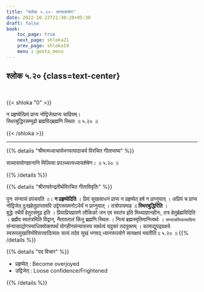 ```yaml
---
title: "श्लोक ५.२०- सन्यासयोग"
date: 2022-10-22T21:30:28+05:30
draft: false
book:
    toc_page: true
    next_page: shloka21
    prev_page: shloka19
    menu : geeta_menu
---
```




## श्लोक ५.२० {class=text-center}

<br/>

{{< shloka  "0"  >}}

न प्रहृष्येत्प्रियं प्राप्य नोद्विजेत्प्राप्य चाप्रियम्।  
स्थिरबुद्धिरसम्मूढो ब्रह्मविद्ब्रह्मणि स्थितः ॥ ५.२० ॥

{{< /shloka >}}

---


{{% details "श्रीमत्मध्वाचार्यभगवत्पादाचर्य विरचित  गीताभाष्य" %}}

सन्न्यासयोगज्ञानानि मिलित्वा प्रपञ्च्यत्यध्यायशेषेण। ॥ ५.२० ॥

{{% /details %}}



{{% details "श्रीराघवेन्द्रतीर्थविरचित गीताविवृतिः" %}}

पुनः संन्यासं प्रपंचयति ॥। **न प्रहृष्येदिति** । 
प्रियं सुखसाधनं प्राप्य न प्रहृष्येत्‌ हर्ष न प्राप्नुयात्‌ । 
अप्रियं च प्राप्य नोद्विजेत्‌ दुःखहेतुप्राप्तावपि
उद्वेगरूपमनोऽधैर्यं न प्राप्नुयात्‌ । तत्रोपायमाह ॥ **स्थिरबुद्धिरिति** ।  
बुद्धेः स्थैर्ये हेतुरसंमूढ इति । प्रियाप्रियप्रापणे लौकिको 
जन एव स्वतंत्र इति मिथ्याज्ञानहीनः, तत्र हेतुर्ब्रह्मविदिति । 
ब्रह्मैव स्वतंत्रमिति विद्वान्‌, नैतावतालं किंतु ब्रह्मणि स्थितः । 
नित्यं ब्रह्मस्मृतिमानित्वर्थः । `संन्यासस्त्वित्यादिना` 
संन्यासाद्योगस्याधिक्योक्तघर्थं योगहीनसंन्यासस्य
व्यर्थत्वं यदुक्तं तदयुक्तम्‌ । कामाद्युपद्रवक्षये 
स्वरूपसुखाविर्भविसत्त्वादित्यतः
सत्यं तदेव सुखं भगवद् ध्यानरूपयोगे सत्यक्षयं भवतीति॥ ५.२० ॥
{{% /details %}}



{{% details "पद विचार" %}}

- प्रहृष्येत्‌ : Become overjoyed
- उद्विजेत् : Loose confidence/Frightened

{{% /details %}}

